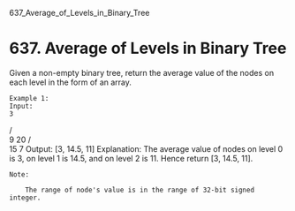 637_Average_of_Levels_in_Binary_Tree
# 637. Average of Levels in Binary Tree

Given a non-empty binary tree, return the average value of the nodes on each level in the form
    of an array.

    Example 1:
    Input:
    3
   / \
  9  20
    /  \
   15   7
Output: [3, 14.5, 11]
Explanation:
The average value of nodes on level 0 is 3,  on level 1 is 14.5, and on level 2 is 11. Hence return [3, 14.5, 11].

    

    Note:
    
        The range of node's value is in the range of 32-bit signed integer.